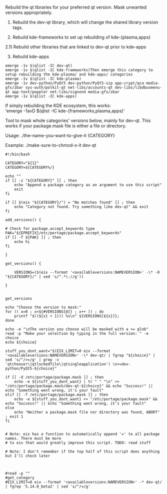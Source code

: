 Rebuild the qt libraries for your preferred qt version. Mask unwanted versions appropriately.

1) Rebuild the dev-qt library, which will change the shared library version tags.

2) Rebuild kde-frameworks to set up rebuilding of kde-{plasma,apps}

2.1) Rebuild other libraries that are linked to dev-qt prior to kde-apps

3) Rebuild kde-apps

```
emerge -1v $(qlist -IC dev-qt)
emerge -1v $(qlist -IC kde-frameworks)Then emerge this category to setup rebuilding the kde-plasma/ and kde-apps/ categories
emerge -1v $(qlist -IC kde-plasma)
emerge -1v dev-python/PyQt5 dev-python/PyQt5-sip app-crypt/qca media-gfx/zbar sys-auth/polkit-qt net-libs/accounts-qt dev-libs/libdbusmenu-qt app-text/poppler net-libs/signond media-gfx/zbar
emerge -1v $(qlist -IC kde-apps)
```

If simply rebuilding the KDE ecosystem, this works:     
'emerge -1avD $(qlist -IC kde-{frameworks,plasma,apps)'

Tool to mask whole categories' versions below, mainly for dev-qt. This works if your package.mask file is either a file or directory. 

Usage: ./the-name-you-want-to-give-it {CATEGORY}

Example: ./make-sure-to-chmod-x-it dev-qt

```
#!/bin/bash

CATEGORY="${1}"
CATEGORY=${CATEGORY%/}

echo ""
if [[ -z "${CATEGORY}" ]] ; then
	echo "Append a package category as an argument to use this script"
	exit
fi

if [[ $(eix "${CATEGORY}/") = "No matches found" ]] ; then
	echo "Category not found. Try something like dev-qt" && exit
fi

add_versions() {

# Check for package.accept_keywords type
PAK="${EPREFIX}/etc/portage/package.accept_keywords"
if [[ -f ${PAK} ]] ; then
	echo hi
fi

}

get_versions() {

	VERSIONS=($(eix --format '<availableversions:NAMEVERSION>' -\* -0 "${CATEGORY}/" | sed 's/^.*\-//g'))

}


get_versions

echo "Choose the version to mask:"
for (( x=0 ; x<${#VERSIONS[@]} ; x++ )) ; do
	printf "$((${x} + 1))) %s\n" ${VERSIONS[${x}]};
done

echo -e "\nThe version you choose will be masked with a >= glob"
read -p "Make your selection by typing in the full version: " -e choice
echo ${choice}

stuff_you_dont_want="$(EIX_LIMIT=0 eix --format '<availableversions:NAMEVERSION>' -\* dev-qt/ | fgrep "${choice}" | sed 's/^/>=/g' | grep -v 'qtchooser\|qtlockedfile\|qtsingleapplication') \n>=dev-python/PyQt5-${choice}"

if [[ -d /etc/portage/package.mask ]] ; then
	echo -e ${stuff_you_dont_want} | tr " " "\n" >> "/etc/portage/package.mask/dev-qt-${choice}" && echo "Success!" || echo "Something went wrong, it's your fault"
elif [[ -f /etc/portage/package.mask ]] ; then
	echo -e ${stuff_you_dont_want} >> "/etc/portage/package.mask" && echo "Success!" || echo "Something went wrong, it's your fault"
else
	echo "Neither a package.mask file nor directory was found, ABORT" ; exit 1
fi


# Note: eix has a function to automatically append '=' to all package names. There must be more
# to eix that would greatly improve this script. TODO: read stuff

# Note: I don't remember if the top half of this script does anything but I'll check later



#read -p ""
#get_category
#EIX_LIMIT=0 eix --format '<availableversions:NAMEVERSION>' -* dev-qt/ | fgrep '5.14.0_beta2' | sed 's/^/=/g'
```
